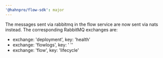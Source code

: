 ```yaml
---
'@hahnpro/flow-sdk': major
---
```


The messages sent via rabbitmq in the flow service are now sent via nats instead.
The corresponding RabbitMQ exchanges are: 
- exchange: 'deployment', key: 'health'
- exchange: 'flowlogs', key: ' ''
- exchange: 'flow', key: 'lifecycle'
